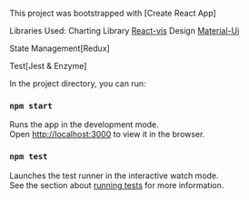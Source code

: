This project was bootstrapped with [Create React App]

Libraries Used:
Charting Library [React-vis](https://uber.github.io/react-vis/) 
Design [Material-Ui](https://material-ui.com/)

State Management[Redux]

Test[Jest & Enzyme]

In the project directory, you can run:

### `npm start`

Runs the app in the development mode.<br>
Open [http://localhost:3000](http://localhost:3000) to view it in the browser.


### `npm test`

Launches the test runner in the interactive watch mode.<br>
See the section about [running tests](https://facebook.github.io/create-react-app/docs/running-tests) for more information.

